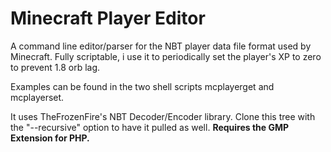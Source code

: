 Minecraft Player Editor
=======================

A command line editor/parser for the NBT player data file format used by Minecraft.
Fully scriptable, i use it to periodically set the player's XP to zero to prevent 1.8 orb lag.

Examples can be found in the two shell scripts mcplayerget and mcplayerset.

It uses TheFrozenFire's NBT Decoder/Encoder library. Clone this tree with the "--recursive" option to have it pulled as well.
**Requires the GMP Extension for PHP.**
